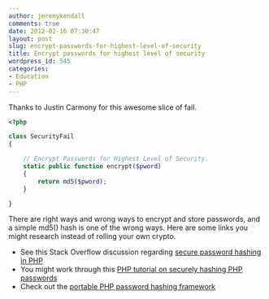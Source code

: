 ```yaml
---
author: jeremykendall
comments: true
date: 2012-02-16 07:30:47
layout: post
slug: encrypt-passwords-for-highest-level-of-security
title: Encrypt passwords for highest level of security
wordpress_id: 545
categories:
- Education
- PHP
---
```


Thanks to Justin Carmony for this awesome slice of fail.
    
```php
<?php

class SecurityFail
{

    // Encrypt Passwords for Highest Level of Security.
    static public function encrypt($pword)
    {
        return md5($pword);
    }

}
```

There are right ways and wrong ways to encrypt and store passwords, and a simple md5() hash is one of the wrong ways. Here are some links you might research instead of rolling your own crypto.
	
* See this Stack Overflow discussion regarding [secure password hashing in PHP](http://stackoverflow.com/questions/401656/secure-hash-and-salt-for-php-passwords)
* You might work through this [PHP tutorial on securely hashing PHP passwords](http://net.tutsplus.com/tutorials/php/understanding-hash-functions-and-keeping-passwords-safe/)
* Check out the [portable PHP password hashing framework](http://www.openwall.com/phpass/)
